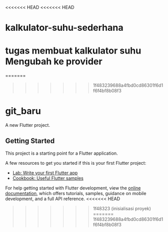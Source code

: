 <<<<<<< HEAD
<<<<<<< HEAD
# kalkulator-suhu-sederhana
tugas membuat kalkulator suhu
Mengubah ke provider
=======
=======
>>>>>>> 1f483239688a4fbd0cd86301f6d1f6f4bf8b08f3
# git_baru

A new Flutter project.

## Getting Started

This project is a starting point for a Flutter application.

A few resources to get you started if this is your first Flutter project:

- [Lab: Write your first Flutter app](https://docs.flutter.dev/get-started/codelab)
- [Cookbook: Useful Flutter samples](https://docs.flutter.dev/cookbook)

For help getting started with Flutter development, view the
[online documentation](https://docs.flutter.dev/), which offers tutorials,
samples, guidance on mobile development, and a full API reference.
<<<<<<< HEAD
>>>>>>> 1f48323 (inisialisasi proyek)
=======
>>>>>>> 1f483239688a4fbd0cd86301f6d1f6f4bf8b08f3
